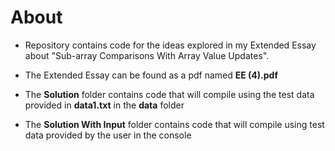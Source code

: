 # About
- Repository contains code for the ideas explored in my Extended Essay about "Sub-array Comparisons With Array Value Updates".

- The Extended Essay can be found as a pdf named **EE (4).pdf**
- The **Solution** folder contains code that will compile using the test data provided in **data1.txt** in the **data** folder
- The **Solution With Input** folder contains code that will compile using test data provided by the user in the console